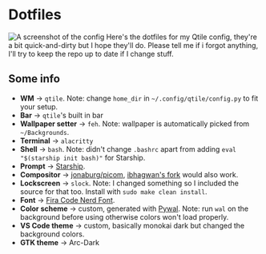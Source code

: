 #  Dotfiles
![A screenshot of the config](https://i.redd.it/qen8itx7az081.png)
Here's the dotfiles for my Qtile config, they're a bit quick-and-dirty but I hope they'll do. Please tell me if i forgot anything, I'll try to keep the repo up to date if I change stuff.
## Some info
- **WM** -> `qtile`. Note: change `home_dir` in `~/.config/qtile/config.py` to fit your setup.
- **Bar** -> `qtile`'s built in bar
- **Wallpaper setter** -> `feh`. Note: wallpaper is automatically picked from `~/Backgrounds`.
- **Terminal** -> `alacritty`
- **Shell** -> `bash`. Note: didn't change `.bashrc` apart from adding `eval "$(starship init bash)"` for Starship.
- **Prompt** -> [Starship](https://starship.rs/).
- **Compositor** -> [jonaburg/picom](https://github.com/jonaburg/picom), [ibhagwan's fork](https://github.com/ibhagwan) would also work.
- **Lockscreen** -> `slock`. Note: I changed something so I included the source for that too. Install with `sudo make clean install`.
- **Font** -> [Fira Code Nerd Font](https://github.com/ryanoasis/nerd-fonts/tree/master/patched-fonts/FiraCode).
- **Color scheme** -> custom, generated with [Pywal](https://github.com/dylanaraps/pywal). Note: run `wal` on the background before using otherwise colors won't load properly.
- **VS Code theme** -> custom, basically monokai dark but changed the background colors.
- **GTK theme** -> Arc-Dark

